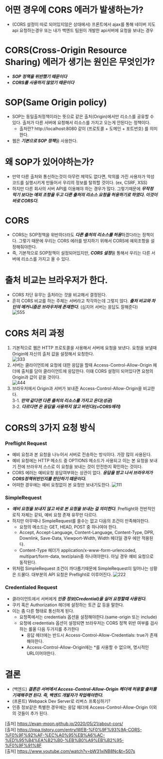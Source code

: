 # 어떤 경우에 CORS 에러가 발생하는가?
- (CORS 설정이 따로 되어있지않은 상태에서) 프론트에서 ajax를 통해 네이버 지도 api 요청하는경우 또는 내가 백엔드 팀원이 개발한 api서버에 요청을 보내는 경우

# CORS(Cross-Origin Resource Sharing) 에러가 생기는 원인은 무엇인가?
- ***SOP 정책을 위반했기 때문이다***
- ***CORS를 사용하지 않았기 때문이다***

# SOP(Same Origin policy)
- SOP는 동일출처정책이라는 뜻으로 같은 출처(Origin)에서만 리소스를 공유할 수 있다. 출처가 다른 서버에 요청해서 리소스를 가지고 오는게 안된다는 정책이다.
	- 출처란? http://localhost:8080 같이 (프로토콜 + 도메인 + 포트번호) 를 의미한다. 
- 웹은 ***기본으로 SOP 정책***을 사용한다.

# 왜 SOP가 있어야하는가?
- 만약 다른 출처와 통신하는것이 아무런 제약도 없다면, 악의를 가진 사용자가 악성코드를 실행시키게 만들어서 우리의 정보를 탈취할 것이다. (ex, CSRF, XSS)
- 하지만 다른 회사의 서버 API를 이용해야 하는 경우가 많다. 그렇기때문에 ***무작정 막기 보다는 예외 조항을 두고 다른 출처의 리소스 요청을 허용하기로 하였다. 이것이 바로 CORS다.***

# CORS
- CORS는 SOP정책을 위반하더라도 ***다른 출처의 리소스를 허용***하겠다라는 정책이다. 그렇기 때문에 우리는 CORS 에러를 방지하기 위해서 CORS에 예외조항을 설정해줘야한다.
- 즉, 기본적으로 SOP정책이 설정되어있지만, ***CORS 설정***을 통해서 우리는 다른 서버에 리소스를 가지고 올 수 있다.

# 출처 비교는 브라우저가 한다.
- CORS 차단 유무는 출처라는 것을 비교해서 결정된다.
- 흔히 CORS 비교를 하는 주체는 서버라고 착각하는데 그렇지 않다. ***출처 비교와 차단의 메커니즘은 브라우저에 존재한다.*** (심지어 서버는 응답도 잘해준다)   
![555](https://user-images.githubusercontent.com/22884224/222697924-5d899f3f-d91c-4fae-b8b4-93cee58a860c.png)

# CORS 처리 과정
1. 기본적으로 웹은 HTTP 프로토콜을 사용해서 서버에 요청을 보낸다. 요청을 보낼때 Origin에 자신의 출처 값을 설정해서 요청한다.   
![333](https://user-images.githubusercontent.com/22884224/222697395-e98bfb52-b026-48ea-99cc-6b9979a272ff.png)
2. 서버는 클라이언트에 요청에 대한 응답을 할때 Access-Control-Allow-Origin 헤더에 출처를 담아 클라이언트에 응답한다. 이떄 CORS 설정이 되어있다면 요청의 Origin과 값이 같을 것이다.   
![444](https://user-images.githubusercontent.com/22884224/222697438-79d91f5d-5293-4196-bba7-41bec74e2c97.png)
3. 브라우저에서 Origin과 서버가 보내준 Access-Control-Allow-Origin을 비교한다.  
		3-1. ***만약 같다면 다른 출처의 리소스를 가지고 온다(성공)***     
		3-2. ***다르다면 온 응답을 사용하지 않고 버린다((=CORS에러)***     

# CORS의 3가지 요청 방식
### Preflight Request
- 예비 요청과 본 요청을 나누어서 서버로 전송하는 방식이다. 가장 많이 사용된다.
- 예비 요청에는 HTTP 메소드 중 OPTIONS 메소드가 사용되고 이는 본 요청을 보내기 전에 브라우저 스스로 이 요청을 보내는 것이 안전한지 확인하는 것이다. 
- CORS 에러는 예비요청 응답여부와는 상관이 없다. ***응답을 받고 나서 브라우저가 CORS정책위반인지를 판단하기 떄문이다.***
- 어떠한 경우에는 예비 요청없이 본 요청만 보내기도한다.
![111](https://user-images.githubusercontent.com/22884224/222696920-db09da73-f115-4fea-b591-9f29a338081c.png)

### SimpleRequest
- ***예비 요청을 보내지 않고 바로 본 요청을 보내는 걸 의미한다.*** Preflight와 전반적인 로직 자체는 같되, 예비 요청 존재 유무만 다르다.
- 하지만 아무때나 SimpleRequest를 쓸수는 없고 다음의 조건이 만족해야한다.
    - 요청의 메소드는 GET, HEAD, POST 중 하나여야 한다.
    - Accept, Accept-Language, Content-Language, Content-Type, DPR, Downlink, Save-Data, Viewport-Width, Width 헤더일 경우 에만 적용된다.
    - Content-Type 헤더가 application/x-www-form-urlencoded, multipart/form-data, text/plain중 하나여야한다. 아닐 경우 예비 요청으로 동작된다.
- 위처럼 SimpleRequest 조건이 까다롭기때문에 SimpleRequest이 일어나는 상황은 드물다. 대부분의 API 요청은 Preflight로 이루어진다.
![222](https://user-images.githubusercontent.com/22884224/222696925-64edacbf-2b53-44bd-9086-7ee1e5f7c69e.png)


### Credentialed Request
- 클라이언트에서 서버에게 ***인증 정보(Credential)을 실어 요청할때 사용된다.***
- 쿠키 혹은 Authorization 헤더에 설정하는 토큰 값 등을 말한다.
- 이는 좀 다른 형태로 통신하게 된다.
    - 요청쪽에서는 credentials 옵션을 설정해야한다.(same-origin 또는 include)
    - 요청에 credentials 옵션이 설정되면 브라우저는 CORS 정책 위반 여부를 검사하는 롤울 다음 두가지를 추가한다
	    - 응답 헤더에는 반드시 Access-Control-Allow-Credentials: true가 존재해야한다.
	    - Access-Control-Allow-Origin에는 *를 사용할 수 없으며, 명시적인 URL이어야한다.

# 결론
- (백엔드) ***결론은 서버에서 Access-Control-Allow-Origin 헤더에 허용할 출처를 기재해주면 된다. 즉, 백엔드 개발자가 작업해야한다.*** 
- (프론트) Webpack Dev Server로 리버스 프록싱하기? 
- 인증 정보같은 특별한 경우에는 응답 헤더에 Access-Control-Allow-Origin 이외의 것들이 추가 된다.

[출처] https://evan-moon.github.io/2020/05/21/about-cors/      
[출처] https://inpa.tistory.com/entry/WEB-%F0%9F%93%9A-CORS-%F0%9F%92%AF-%EC%A0%95%EB%A6%AC-%ED%95%B4%EA%B2%B0-%EB%B0%A9%EB%B2%95-%F0%9F%91%8F     
[출처] https://www.youtube.com/watch?v=bW31xiNB8Nc&t=507s      
